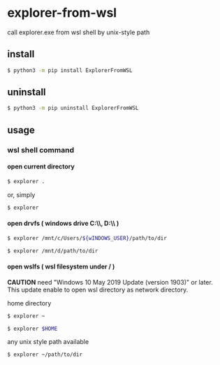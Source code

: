# explorer-from-wsl
call explorer.exe from wsl shell by unix-style path

## install

```bash
$ python3 -m pip install ExplorerFromWSL
```

## uninstall

```bash
$ python3 -m pip uninstall ExplorerFromWSL
```

## usage

### wsl shell command

#### open current directory

```bash
$ explorer .
```

or, simply

```bash
$ explorer
```

#### open drvfs ( windows drive C:\\\\, D:\\\\ )

```bash
$ explorer /mnt/c/Users/${wINDOWS_USER}/path/to/dir
```

```bash
$ explorer /mnt/d/path/to/dir
```

#### open wslfs ( wsl filesystem under / )

__CAUTION__ need "Windows 10 May 2019 Update (version 1903)" or later.  
This update enable to open wsl directory as network directory.

home directory

```bash
$ explorer ~
```

```bash
$ explorer $HOME
```

any unix style path available

```bash
$ explorer ~/path/to/dir
```